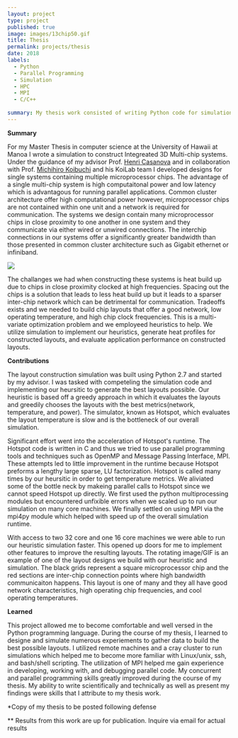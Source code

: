 ```yaml
---
layout: project
type: project
published: true
image: images/13chip50.gif
title: Thesis
permalink: projects/thesis
date: 2018
labels:
  - Python
  - Parallel Programming
  - Simulation
  - HPC
  - MPI
  - C/C++
  
summary: My thesis work consisted of writing Python code for simulation and experiements to design multi-chip systems. 
---
```


__Summary__

For my Master Thesis in computer science at the University of Hawaii at Manoa I wrote a simulation to construct Integreated 3D Multi-chip systems.  Under the guidance of my advisor Prof. [Henri Casanova](https://henricasanova.github.io/) and in collaboration with Prof. [Michihiro Koibuchi](https://www.nii.ac.jp/en/faculty/architecture/koibuchi_michihiro/) and his KoiLab team I developed designs for single systems containing multiple microprocessor chips.  The advantage of a single multi-chip system is high computaitonal power and low latency which is advantagous for running parallel applications.  Common cluster architecture offer high computational power however, microprocessor chips are not contained within one unit and a network is required for communication.  The systems we design contain many microprocessor chips in close proximity to one another in one system and they communicate via either wired or unwired connections.  The interchip connections in our systems offer a significantly greater bandwidth than those presented in common cluster architecture such as Gigabit ethernet or infiniband.

<div class="ui images">
  <img class="ui image medium right floated round image" src="../images/13chip50.gif">
</div>

The challanges we had when constructing these systems is heat build up due to chips in close proximity clocked at high frequencies.  Spacing out the chips is a solution that leads to less heat build up but it leads to a sparser inter-chip network which can be detrimental for communication.  Tradeoffs exists and we needed to build chip layouts that offer a good network, low operating temperature, and high chip clock frequencies.  This is a multi-variate optimization problem and we employeed heuristics to help.  We utilize simulation to implement our heuristics, generate heat profiles for constructed layouts, and evaluate application performance on constructed layouts.

**Contributions**

The layout construction simulation was built using Python 2.7 and started by my advisor.  I was tasked with competeling the simulation code and implementing our heursitic to generate the best layouts possible.  Our heuristic is based off a greedy approach in which it evaluates the layouts and greedily chooses the layouts with the best metrics(network, temperature, and power).  The simulator, known as Hotspot,  which evaluates the layout temperature is slow and is the bottleneck of our overall simulation.  

Significant effort went into the acceleration of Hotspot's runtime.  The Hotspot code is written in C and thus we tried to use parallel programming tools and techniques such as OpenMP and Message Passing Interface, MPI.  These attempts led to little improvement in the runtime because Hotspot preforms a lengthy large sparse, LU factorization.  Hotspot is called many times by our heursitic in order to get temperature metrics.  We aliviated some of the bottle neck by makeing parallel calls to Hotspot since we cannot speed Hotspot up directly.  We first used the python multiprocessing modules but encountered unfixible errors when we scaled up to run our simulation on many core machines.  We finally settled on using MPI via the mpi4py module which helped with speed up of the overall simulation runtime.

With access to two 32 core and one 16 core machines we were able to run our heuristic simulation faster.  This opened up doors for me to implement other features to improve the resulting layouts.  The rotating image/GIF is an example of one of the layout designs we build with our heuristic and simulation.  The black grids represent a square microprocessor chip and the red sections are inter-chip connection points where high bandwidth communicaiton happens.  This layout is one of many and they all have good network characteristics, high operating chip frequencies, and cool operating temperatures.   

__Learned__

This project allowed me to become comfortable and well versed in the Python programming language.  During the course of my thesis, I learned to designe and simulate numerous experiements to gather data to build the best possible layouts.  I utilized remote machines and a cray cluster to run simulations which helped me to become more familiar with Linux/unix, ssh, and bash/shell scripting.  The utilization of MPI helped me gain experience in developing, working with, and debugging parallel code.  My concurrent and parallel programming skills greatly improved during the course of my thesis.  My ability to write scientifically and technically as well as present my findings were skills that I attribute to my thesis work.  

*Copy of my thesis to be posted following defense

** Results from this work are up for publication.  Inquire via email for actual results

<br/>
